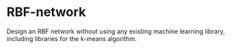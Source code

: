 # RBF-network
Design an RBF network without using any existing machine learning library, including libraries for the k-means algorithm. 
